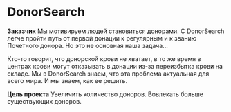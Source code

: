# DonorSearch

**Заказчик**
Мы мотивируем людей становиться донорами. С DonorSearch легче пройти путь от первой донации к регулярным и к званию Почетного донора. Но это не основная наша задача…

Кто-то говорит, что донорской крови не хватает, в то же время в центрах крови могут отказывать в донации из-за переизбытка крови на складе. Мы в DonorSearch знаем, что эта проблема актуальная для всего мира. И мы знаем, как ее решить.

**Цель проекта**
Увеличить количество доноров. Вовлекать больше существующих доноров.


